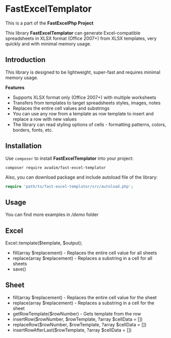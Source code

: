 # FastExcelTemplator

This is a part of the **FastExcelPhp Project**

This library **FastExcelTemplator** can generate Excel-compatible spreadsheets in XLSX format (Office 2007+) from XLSX templates, 
very quickly and with minimal memory usage.

## Introduction

This library is designed to be lightweight, super-fast and requires minimal memory usage.

**Features**

* Supports XLSX format only (Office 2007+) with multiple worksheets
* Transfers from templates to target spreadsheets styles, images, notes
* Replaces the entire cell values and substrings
* You can use any row from a template as row template to insert and replace a row with new values
* The library can read styling options of cells - formatting patterns, colors, borders, fonts, etc.

## Installation

Use `composer` to install **FastExcelTemplator** into your project:

```
composer require avadim/fast-excel-templator
```

Also, you can download package and include autoload file of the library:
```php
require 'path/to/fast-excel-templator/src/autoload.php';
```

## Usage

You can find more examples in */demo* folder



## Excel

Excel::template($template, $output);

* fill(array $replacement) - Replaces the entire cell value for all sheets
* replace(array $replacement) - Replaces a substring in a cell for all sheets
* save()

## Sheet

* fill(array $replacement) - Replaces the entire cell value for the sheet
* replace(array $replacement) - Replaces a substring in a cell for the sheet
* getRowTemplate($rowNumber) - Gets template from the row
* insertRow($rowNumber, $rowTemplate, ?array $cellData = [])
* replaceRow($rowNumber, $rowTemplate, ?array $cellData = [])
* insertRowAfterLast($rowTemplate, ?array $cellData = [])
